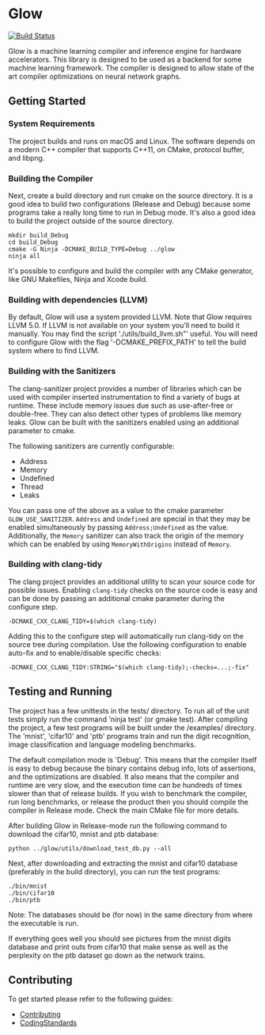 # Glow

[![Build Status](https://travis-ci.com/facebookexternal/Glow.svg?token=UwQBGB2pxogBqjigi7Nh&branch=master)](https://travis-ci.com/facebookexternal/Glow)

Glow is a machine learning compiler and inference engine for hardware
accelerators. This library is designed to be used as a backend for some machine
learning framework. The compiler is designed to allow state of the art compiler
optimizations on neural network graphs.

## Getting Started

### System Requirements

The project builds and runs on macOS and Linux. The software depends on a modern
C++ compiler that supports C++11, on CMake, protocol buffer, and libpng.

### Building the Compiler

Next, create a build directory and run cmake on the source directory. It is a
good idea to build two configurations (Release and Debug) because some programs
take a really long time to run in Debug mode. It's also a good idea to build
the project outside of the source directory.

  ```
  mkdir build_Debug
  cd build_Debug
  cmake -G Ninja -DCMAKE_BUILD_TYPE=Debug ../glow
  ninja all
  ```

It's possible to configure and build the compiler with any CMake generator,
like GNU Makefiles, Ninja and Xcode build.

### Building with dependencies (LLVM)

By default, Glow will use a system provided LLVM.  Note that Glow requires LLVM
5.0. If LLVM is not available on your system you'll need to build it manually.
You may find the script './utils/build\_llvm.sh"' useful. You will need to
configure Glow with the flag '-DCMAKE\_PREFIX\_PATH' to tell the build system
where to find LLVM.

### Building with the Sanitizers

The clang-sanitizer project provides a number of libraries which can be used with
compiler inserted instrumentation to find a variety of bugs at runtime.  These
include memory issues due such as use-after-free or double-free.  They can also
detect other types of problems like memory leaks.  Glow can be built with the
sanitizers enabled using an additional parameter to cmake.

The following sanitizers are currently configurable:

  - Address
  - Memory
  - Undefined
  - Thread
  - Leaks

You can pass one of the above as a value to the cmake parameter
`GLOW_USE_SANITIZER`.  `Address` and `Undefined` are special in that they may be
enabled simultaneously by passing `Address;Undefined` as the value.
Additionally, the `Memory` sanitizer can also track the origin of the memory
which can be enabled by using `MemoryWithOrigins` instead of `Memory`.

### Building with clang-tidy

The clang project provides an additional utility to scan your source code for
possible issues.  Enabling `clang-tidy` checks on the source code is easy and
can be done by passing an additional cmake parameter during the configure step.

  ```
  -DCMAKE_CXX_CLANG_TIDY=$(which clang-tidy)
  ```

Adding this to the configure step will automatically run clang-tidy on the
source tree during compilation. Use the following configuration to enable
auto-fix and to enable/disable specific checks:

  ```
  -DCMAKE_CXX_CLANG_TIDY:STRING="$(which clang-tidy);-checks=...;-fix"
  ```

## Testing and Running

The project has a few unittests in the tests/ directory. To run all of the unit
tests simply run the command 'ninja test' (or gmake test).  After compiling the
project, a few test programs will be built under the /examples/ directory. The
'mnist', 'cifar10' and 'ptb' programs train and run the digit recognition, image
classification and language modeling benchmarks.

The default compilation mode is 'Debug'. This means that the compiler itself is
easy to debug because the binary contains debug info, lots of assertions, and
the optimizations are disabled. It also means that the compiler and runtime are
very slow, and the execution time can be hundreds of times slower than that of
release builds. If you wish to benchmark the compiler, run long benchmarks, or
release the product then you should compile the compiler in Release mode. Check
the main CMake file for more details.

After building Glow in Release-mode run the following command to download the
cifar10, mnist and ptb database:

```
python ../glow/utils/download_test_db.py --all
```

Next, after downloading and extracting the mnist and cifar10 database
(preferably in the build directory), you can run the test programs:

```
./bin/mnist
./bin/cifar10
./bin/ptb
```

Note: The databases should be (for now) in the same directory from where the
executable is run.

If everything goes well you should see pictures from the mnist digits database
and print outs from cifar10 that make sense as well as the perplexity on the
ptb dataset go down as the network trains.

## Contributing

To get started please refer to the following guides:
* [Contributing](docs/Contributing.md)
* [CodingStandards](docs/CodingStandards.md)


